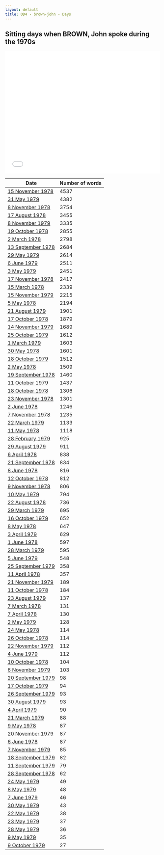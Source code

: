 ```yaml
---
layout: default
title: OD4 - brown-john - Days
---
```

## Sitting days when BROWN, John spoke during the 1970s

<iframe width="100%" height="400" frameborder="0" scrolling="no" src="//plot.ly/~wragge/979.embed"></iframe>

| Date | Number of words |
|--------------|----------------|
|[15 November 1978](https://historichansard.net/hofreps/1978/19781115_reps_31_hor112/)|4537|
|[31 May 1979](https://historichansard.net/hofreps/1979/19790531_reps_31_hor114/)|4382|
|[8 November 1978](https://historichansard.net/hofreps/1978/19781108_reps_31_hor112/)|3754|
|[17 August 1978](https://historichansard.net/hofreps/1978/19780817_reps_31_hor110/)|3455|
|[8 November 1979](https://historichansard.net/hofreps/1979/19791108_reps_31_hor116/)|3335|
|[19 October 1978](https://historichansard.net/hofreps/1978/19781019_reps_31_hor111/)|2855|
|[2 March 1978](https://historichansard.net/hofreps/1978/19780302_reps_31_hor108/)|2798|
|[13 September 1978](https://historichansard.net/hofreps/1978/19780913_reps_31_hor110/)|2684|
|[29 May 1979](https://historichansard.net/hofreps/1979/19790529_reps_31_hor114/)|2614|
|[6 June 1979](https://historichansard.net/hofreps/1979/19790606_reps_31_hor114/)|2511|
|[3 May 1979](https://historichansard.net/hofreps/1979/19790503_reps_31_hor114/)|2451|
|[17 November 1978](https://historichansard.net/hofreps/1978/19781117_reps_31_hor112/)|2417|
|[15 March 1978](https://historichansard.net/hofreps/1978/19780315_reps_31_hor108/)|2339|
|[15 November 1979](https://historichansard.net/hofreps/1979/19791115_reps_31_hor116/)|2215|
|[5 May 1978](https://historichansard.net/hofreps/1978/19780505_reps_31_hor109/)|2194|
|[21 August 1979](https://historichansard.net/hofreps/1979/19790821_reps_31_hor115/)|1901|
|[17 October 1978](https://historichansard.net/hofreps/1978/19781017_reps_31_hor111/)|1879|
|[14 November 1979](https://historichansard.net/hofreps/1979/19791114_reps_31_hor116/)|1689|
|[25 October 1979](https://historichansard.net/hofreps/1979/19791025_reps_31_hor116/)|1612|
|[1 March 1979](https://historichansard.net/hofreps/1979/19790301_reps_31_hor113/)|1603|
|[30 May 1978](https://historichansard.net/hofreps/1978/19780530_reps_31_hor109/)|1601|
|[18 October 1979](https://historichansard.net/hofreps/1979/19791018_reps_31_hor116/)|1512|
|[2 May 1978](https://historichansard.net/hofreps/1978/19780502_reps_31_hor109/)|1509|
|[19 September 1978](https://historichansard.net/hofreps/1978/19780919_reps_31_hor110/)|1460|
|[11 October 1979](https://historichansard.net/hofreps/1979/19791011_reps_31_hor116/)|1437|
|[18 October 1978](https://historichansard.net/hofreps/1978/19781018_reps_31_hor111/)|1306|
|[23 November 1978](https://historichansard.net/hofreps/1978/19781123_reps_31_hor112/)|1301|
|[2 June 1978](https://historichansard.net/hofreps/1978/19780602_reps_31_hor109/)|1246|
|[7 November 1978](https://historichansard.net/hofreps/1978/19781107_reps_31_hor112/)|1235|
|[22 March 1979](https://historichansard.net/hofreps/1979/19790322_reps_31_hor113/)|1133|
|[11 May 1978](https://historichansard.net/hofreps/1978/19780511_reps_31_hor109/)|1118|
|[28 February 1979](https://historichansard.net/hofreps/1979/19790228_reps_31_hor113/)|925|
|[29 August 1979](https://historichansard.net/hofreps/1979/19790829_reps_31_hor115/)|911|
|[6 April 1978](https://historichansard.net/hofreps/1978/19780406_reps_31_hor108/)|838|
|[21 September 1978](https://historichansard.net/hofreps/1978/19780921_reps_31_hor110/)|834|
|[8 June 1978](https://historichansard.net/hofreps/1978/19780608_reps_31_hor109/)|816|
|[12 October 1978](https://historichansard.net/hofreps/1978/19781012_reps_31_hor111/)|812|
|[9 November 1978](https://historichansard.net/hofreps/1978/19781109_reps_31_hor112/)|806|
|[10 May 1979](https://historichansard.net/hofreps/1979/19790510_reps_31_hor114/)|794|
|[22 August 1978](https://historichansard.net/hofreps/1978/19780822_reps_31_hor110/)|736|
|[29 March 1979](https://historichansard.net/hofreps/1979/19790329_REPS_31_HoR113/)|695|
|[16 October 1979](https://historichansard.net/hofreps/1979/19791016_reps_31_hor116/)|652|
|[8 May 1978](https://historichansard.net/hofreps/1978/19780508_reps_31_hor109/)|647|
|[3 April 1979](https://historichansard.net/hofreps/1979/19790403_reps_31_hor113/)|629|
|[1 June 1978](https://historichansard.net/hofreps/1978/19780601_reps_31_hor109/)|597|
|[28 March 1979](https://historichansard.net/hofreps/1979/19790328_reps_31_hor113/)|595|
|[5 June 1979](https://historichansard.net/hofreps/1979/19790605_reps_31_hor114/)|548|
|[25 September 1979](https://historichansard.net/hofreps/1979/19790925_reps_31_hor115/)|358|
|[11 April 1978](https://historichansard.net/hofreps/1978/19780411_reps_31_hor108/)|357|
|[21 November 1979](https://historichansard.net/hofreps/1979/19791121_reps_31_hor116/)|189|
|[11 October 1978](https://historichansard.net/hofreps/1978/19781011_reps_31_hor111/)|184|
|[23 August 1979](https://historichansard.net/hofreps/1979/19790823_reps_31_hor115/)|137|
|[7 March 1978](https://historichansard.net/hofreps/1978/19780307_reps_31_hor108/)|131|
|[7 April 1978](https://historichansard.net/hofreps/1978/19780407_reps_31_hor108/)|130|
|[2 May 1979](https://historichansard.net/hofreps/1979/19790502_reps_31_hor114/)|128|
|[24 May 1978](https://historichansard.net/hofreps/1978/19780524_reps_31_hor109/)|114|
|[26 October 1978](https://historichansard.net/hofreps/1978/19781026_reps_31_hor111/)|114|
|[22 November 1979](https://historichansard.net/hofreps/1979/19791122_reps_31_hor116/)|112|
|[4 June 1979](https://historichansard.net/hofreps/1979/19790604_reps_31_hor114/)|112|
|[10 October 1978](https://historichansard.net/hofreps/1978/19781010_reps_31_hor111/)|104|
|[6 November 1979](https://historichansard.net/hofreps/1979/19791106_reps_31_hor116/)|103|
|[20 September 1979](https://historichansard.net/hofreps/1979/19790920_reps_31_hor115/)|98|
|[17 October 1979](https://historichansard.net/hofreps/1979/19791017_reps_31_hor116/)|94|
|[26 September 1979](https://historichansard.net/hofreps/1979/19790926_reps_31_hor115/)|93|
|[30 August 1979](https://historichansard.net/hofreps/1979/19790830_reps_31_hor115/)|93|
|[4 April 1979](https://historichansard.net/hofreps/1979/19790404_reps_31_hor113/)|90|
|[21 March 1979](https://historichansard.net/hofreps/1979/19790321_reps_31_hor113/)|88|
|[9 May 1978](https://historichansard.net/hofreps/1978/19780509_reps_31_hor109/)|87|
|[20 November 1979](https://historichansard.net/hofreps/1979/19791120_reps_31_hor116/)|87|
|[6 June 1978](https://historichansard.net/hofreps/1978/19780606_reps_31_hor109/)|87|
|[7 November 1979](https://historichansard.net/hofreps/1979/19791107_reps_31_hor116/)|85|
|[18 September 1979](https://historichansard.net/hofreps/1979/19790918_reps_31_hor115/)|82|
|[11 September 1979](https://historichansard.net/hofreps/1979/19790911_reps_31_hor115/)|79|
|[28 September 1978](https://historichansard.net/hofreps/1978/19780928_reps_31_hor111/)|62|
|[24 May 1979](https://historichansard.net/hofreps/1979/19790524_reps_31_hor114/)|49|
|[8 May 1979](https://historichansard.net/hofreps/1979/19790508_reps_31_hor114/)|48|
|[7 June 1979](https://historichansard.net/hofreps/1979/19790607_reps_31_hor114/)|46|
|[30 May 1979](https://historichansard.net/hofreps/1979/19790530_reps_31_hor114/)|43|
|[22 May 1979](https://historichansard.net/hofreps/1979/19790522_reps_31_hor114/)|38|
|[23 May 1979](https://historichansard.net/hofreps/1979/19790523_reps_31_hor114/)|37|
|[28 May 1979](https://historichansard.net/hofreps/1979/19790528_reps_31_hor114/)|36|
|[9 May 1979](https://historichansard.net/hofreps/1979/19790509_reps_31_hor114/)|35|
|[9 October 1979](https://historichansard.net/hofreps/1979/19791009_reps_31_hor116/)|27|
